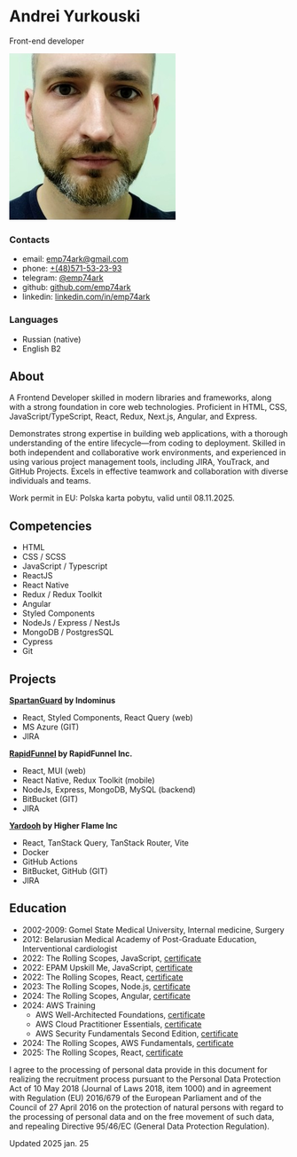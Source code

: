 Andrei Yurkouski
================

Front-end developer

[](./andrei_yurkouski.md)[](./andrei_yurkouski.pdf)[](#)

![Photo](./assets/photo.jpg)

### Contacts

*   email: [emp74ark@gmail.com](mailto:emp74ark@gmail.com)
*   phone: [+(48)571-53-23-93](tel:++48571532393)
*   telegram: [@emp74ark](https://t.me/emp74ark)
*   github: [github.com/emp74ark](https://github.com/emp74ark)
*   linkedin: [linkedin.com/in/emp74ark](http://www.linkedin.com/in/emp74ark)

### Languages

*   Russian (native)
*   English B2

About
-----

A Frontend Developer skilled in modern libraries and frameworks, along with a strong foundation in core web technologies. Proficient in HTML, CSS, JavaScript/TypeScript, React, Redux, Next.js, Angular, and Express.

Demonstrates strong expertise in building web applications, with a thorough understanding of the entire lifecycle—from coding to deployment. Skilled in both independent and collaborative work environments, and experienced in using various project management tools, including JIRA, YouTrack, and GitHub Projects. Excels in effective teamwork and collaboration with diverse individuals and teams.

Work permit in EU: Polska karta pobytu, valid until 08.11.2025.

Competencies
------------

*   HTML
*   CSS / SCSS
*   JavaScript / Typescript
*   ReactJS
*   React Native
*   Redux / Redux Toolkit
*   Angular
*   Styled Components
*   NodeJs / Express / NestJs
*   MongoDB / PostgresSQL
*   Cypress
*   Git

Projects
--------

**[SpartanGuard](https://spartanguard.co) by Indominus**

*   React, Styled Components, React Query (web)
*   MS Azure (GIT)
*   JIRA

**[RapidFunnel](https://rapidfunnel.com/) by RapidFunnel Inc.**

*   React, MUI (web)
*   React Native, Redux Toolkit (mobile)
*   NodeJs, Express, MongoDB, MySQL (backend)
*   BitBucket (GIT)
*   JIRA

**[Yardooh](https://joinyardooh.com/) by Higher Flame Inc**

*   React, TanStack Query, TanStack Router, Vite
*   Docker
*   GitHub Actions
*   BitBucket, GitHub (GIT)
*   JIRA

Education
---------

*   2002-2009: Gomel State Medical University, Internal medicine, Surgery
*   2012: Belarusian Medical Academy of Post-Graduate Education, Interventional cardiologist
*   2022: The Rolling Scopes, JavaScript, [certificate](./certificates/rs_js_2022.pdf)
*   2022: EPAM Upskill Me, JavaScript, [certificate](./certificates/upskillme_2022.pdf)
*   2022: The Rolling Scopes, React, [certificate](./certificates/rs_react_2022.pdf)
*   2023: The Rolling Scopes, Node.js, [certificate](./certificates/rs_nodejs_2023.pdf)
*   2024: The Rolling Scopes, Angular, [certificate](./certificates/rs_angular_2024.pdf)
*   2024: AWS Training
    *   AWS Well-Architected Foundations, [certificate](./certificates/aws-well_architected.pdf)
    *   AWS Cloud Practitioner Essentials, [certificate](./certificates/aws-cloud_practitioner.pdf)
    *   AWS Security Fundamentals Second Edition, [certificate](./certificates/aws-security_fundamentals.pdf)
*   2024: The Rolling Scopes, AWS Fundamentals, [certificate](./certificates/rs_aws_2024.pdf)
*   2025: The Rolling Scopes, React, [certificate](./certificates/rs_react_2025.pdf)

I agree to the processing of personal data provide in this document for realizing the recruitment process pursuant to the Personal Data Protection Act of 10 May 2018 (Journal of Laws 2018, item 1000) and in agreement with Regulation (EU) 2016/679 of the European Parliament and of the Council of 27 April 2016 on the protection of natural persons with regard to the processing of personal data and on the free movement of such data, and repealing Directive 95/46/EC (General Data Protection Regulation).

Updated 2025 jan. 25